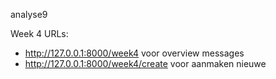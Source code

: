 analyse9

Week 4 URLs:
- http://127.0.0.1:8000/week4 voor overview messages
- http://127.0.0.1:8000/week4/create voor aanmaken nieuwe
